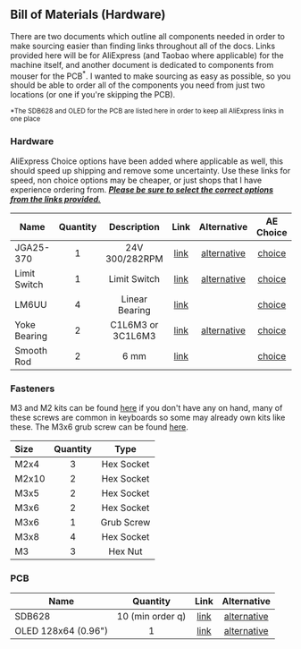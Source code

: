 ## Bill of Materials (Hardware)

There are two documents which outline all components needed in order to make sourcing easier than finding links throughout all of the docs. Links provided here will be for AliExpress (and Taobao where applicable) for the machine itself, and another document is dedicated to components from mouser for the PCB<sup>*</sup>. I wanted to make sourcing as easy as possible, so you should be able to order all of the components you need from just two locations (or one if you're skipping the PCB).

<sub>*The SDB628 and OLED for the PCB are listed here in order to keep all AliExpress links in one place</sub>

### Hardware

AliExpress Choice options have been added where applicable as well, this should speed up shipping and remove some uncertainty. Use these links for speed, non choice options may be cheaper, or just shops that I have experience ordering from. <u>***Please be sure to select the correct options from the links provided.***</u>

| **Name**     | **Quantity** | **Description**   | **Link**                                                      | **Alternative**                                                                                 | AE Choice                                                       |
| ------------ |:------------:|:-----------------:|:-------------------------------------------------------------:|:-----------------------------------------------------------------------------------------------:|:---------------------------------------------------------------:|
| JGA25-370    | 1            | 24V 300/282RPM    | [link](https://www.aliexpress.com/i/32987942205.html)         | [alternative](https://item.taobao.com/item.htm?id=691467377622)                                 | [choice](https://www.aliexpress.com/item/1005006534148010.html)         |
| Limit Switch | 1            | Limit Switch      | [link](https://www.aliexpress.com/item/1005005708872538.html) | [alternative](https://www.lcsc.com/product-detail/Microswitches_Omron-Electronics_C231399.html) | [choice](https://www.aliexpress.com/item/1005005708872538.html) |
| LM6UU        | 4            | Linear Bearing    | [link](https://www.aliexpress.com/item/1005004774546723.html) |                                                                                                 | [choice](https://www.aliexpress.com/item/4000909626059.html)    |
| Yoke Bearing | 2            | C1L6M3 or 3C1L6M3 | [link](https://www.aliexpress.com/item/1005005223529401.html) | [alternative](https://item.taobao.com/item.htm?id=672727759613)                                 | [choice](https://www.aliexpress.com/item/1005002584715570.html)         |
| Smooth Rod   | 2            | 6 mm              | [link](https://www.aliexpress.com/item/1005006293171727.html) |                                                                                                 | [choice](https://www.aliexpress.com/item/1005001380920260.html) |

### Fasteners

M3 and M2 kits can be found [here](https://www.aliexpress.com/item/1005005999729125.html) if you don't have any on hand, many of these screws are common in keyboards so some may already own kits like these. The M3x6 grub screw can be found [here](https://www.aliexpress.com/item/1005003125436106.html). 

| Size  | Quantity | Type       |
|:----- |:--------:|:----------:|
| M2x4  | 3        | Hex Socket |
| M2x10 | 2        | Hex Socket |
| M3x5  | 2        | Hex Socket |
| M3x6  | 2        | Hex Socket |
| M3x6  | 1        | Grub Screw |
| M3x8  | 4        | Hex Socket |
| M3    | 3        | Hex Nut    |

### PCB

| Name                | Quantity         | Link                                                          | Alternative                                                     |
| ------------------- |:----------------:|:-------------------------------------------------------------:|:---------------------------------------------------------------:|
| SDB628              | 10 (min order q) | [link](https://www.aliexpress.com/item/1005001682782080.html) | [alternative](https://www.aliexpress.com/item/32868057947.html) |
| OLED 128x64 (0.96") | 1                | [link](https://www.aliexpress.com/item/1005004993682117.html) | [alternative](https://www.aliexpress.com/item/32638662748.html) |
